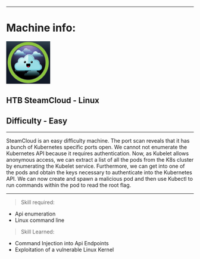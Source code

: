 
---

# Machine info:

![logo](./screenshots/logo.png)

## HTB SteamCloud - Linux

## Difficulty - Easy

---

SteamCloud is an easy difficulty machine. The port scan reveals that it has a bunch of Kubernetes specific ports open.
We cannot not enumerate the Kubernetes API because it requires authentication. Now, as Kubelet allows anonymous access,
we can extract a list of all the pods from the K8s cluster by enumerating the Kubelet service. Furthermore, we can get
into one of the pods and obtain the keys necessary to authenticate into the Kubernetes API. We can now create and spawn
a malicious pod and then use Kubectl to run commands within the pod to read the root flag.

---

> Skill required:

- Api enumeration
- Linux command line

> Skill Learned:

- Command Injection into Api Endpoints
- Exploitation of a vulnerable Linux Kernel

